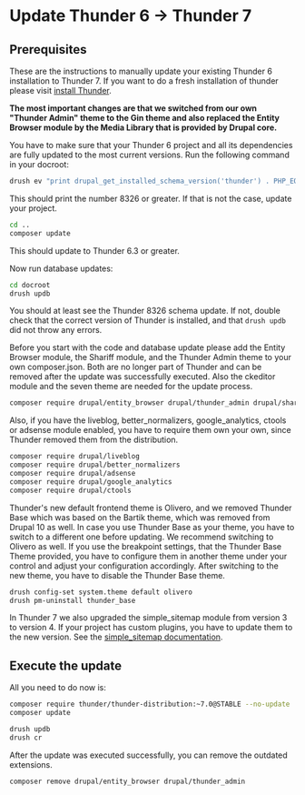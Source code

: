 # Update Thunder 6 -> Thunder 7

## Prerequisites

These are the instructions to manually update your existing Thunder 6 installation to Thunder 7. If
you want to do a fresh installation of thunder please visit [install Thunder](../setup.md#install-thunder).

**The most important changes are that we switched from our own "Thunder Admin" theme to the Gin theme and also replaced
the Entity Browser module by the Media Library that is provided by Drupal core.**

You have to make sure that your Thunder 6 project and all its dependencies are fully updated to the most current
versions. Run the following command in your docroot:

```bash
drush ev "print drupal_get_installed_schema_version('thunder') . PHP_EOL;"
```

This should print the number 8326 or greater. If that is not the case, update your project.

```bash
cd ..
composer update
```

This should update to Thunder 6.3 or greater.

Now run database updates:

```bash
cd docroot
drush updb
```

You should at least see the Thunder 8326 schema update. If not, double check that the correct version of Thunder
is installed, and that `drush updb` did not throw any errors.

Before you start with the code and database update please add the Entity Browser module, the Shariff module, and the
Thunder Admin theme to your own composer.json. Both are no longer part of Thunder and can be removed after the update
was successfully executed.
Also the ckeditor module and the seven theme are needed for the update process.

```bash
composer require drupal/entity_browser drupal/thunder_admin drupal/shariff drupal/ckeditor drupal/seven
```

Also, if you have the liveblog, better_normalizers, google_analytics, ctools or adsense module enabled, you have to
require them own your own, since Thunder removed them from the distribution.

```bash
composer require drupal/liveblog
composer require drupal/better_normalizers
composer require drupal/adsense
composer require drupal/google_analytics
composer require drupal/ctools
```

Thunder's new default frontend theme is Olivero, and we removed Thunder Base which was based on the Bartik theme, which
was removed from Drupal 10 as well. In case you use Thunder Base as your theme, you have to switch to a different one
before updating. We recommend switching to Olivero as well. If you use the breakpoint settings, that the Thunder Base
Theme provided, you have to configure them in another theme under your control and adjust your configuration
accordingly. After switching to the new theme, you have to disable the Thunder Base theme.

```bash
drush config-set system.theme default olivero
drush pm-uninstall thunder_base
```

In Thunder 7 we also upgraded the simple_sitemap module from version 3 to version 4. If your project has custom plugins,
you have to update them to the new version. See the [simple_sitemap documentation](https://gbyte.dev/blog/simple-xml-sitemap-4-0-has-been-released?language_content_entity=und).

## Execute the update

All you need to do now is:

```bash
composer require thunder/thunder-distribution:~7.0@STABLE --no-update
composer update

drush updb
drush cr
```

After the update was executed successfully, you can remove the outdated extensions.

```bash
composer remove drupal/entity_browser drupal/thunder_admin
```
